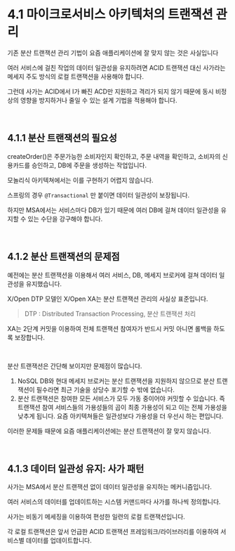 # 4.1 마이크로서비스 아키텍처의 트랜잭션 관리

기존 분산 트랜잭션 관리 기법이 요즘 애플리케이션에 잘 맞지 않는 것은 사실입니다

여러 서비스에 걸친 작업의 데이터 일관성을 유지하려면 ACID 트랜잭션 대신 사가라는 메세지 주도 방식의 로컬 트랜잭션을 사용해야 합니다.

그런데 사가는 ACID에서 I가 빠진 ACD만 지원하고 격리가 되지 않기 때문에 동시 비정상의 영향을 방지하거나 줄일 수 있는 설계 기법을 적용해야 합니다.

<br>

## 4.1.1 분산 트랜잭션의 필요성 

createOrder()은 주문가능한 소비자인지 확인하고, 주문 내역을 확인하고, 소비자의 신용카드를 승인하고, DB에 주문을 생성하는 작업입니다.

모놀리식 아키텍쳐에서는 이를 구현하기 어렵지 않습니다.

스프링의 경우 `@Transactional` 만 붙이면 데이터 일관성이 보장됩니다.

하지만 MSA에서는 서비스마다 DB가 있기 때문에 여러 DB에 걸쳐 데이터 일관성을 유지할 수 있는 수단을 강구해야 합니다.

<br>

## 4.1.2 분산 트랜잭션의 문제점

예전에는 분산 트랜잭션을 이용해서 여러 서비스, DB, 메세지 브로커에 걸쳐 데이터 일관성을 유지했습니다.

X/Open DTP 모델인 X/Open XA는 분산 트랜잭션 관리의 사실상 표준입니다.

> DTP : Distributed Transaction Processing, 분산 트랜잭션 처리

XA는 2단계 커밋을 이용하여 전체 트랜잭션 참여자가 반드시 커밋 아니면 롤백을 하도록 보장합니다.

<br>

분산 트랜잭션은 간단해 보이지만 문제점이 많습니다.

1. NoSQL DB와 현대 메세지 브로커는 분산 트랜잭션을 지원하지 않으므로 분산 트랜잭션이 필수라면 최근 기술을 상당수 포기할 수 밖에 없습니다.
2. 분산 트랜잭션은 참여한 모든 서비스가 모두 가동 중이어야 커밋할 수 있습니다. 즉 트랜잭션 참여 서비스들의 가용성들의 곱이 최종 가용성이 되고 이는 전체 가용성을 낮추게 됩니다. 요즘 아키텍쳐들은 일관성보다 가용성을 더 우선시 하는 편입니다.



이러한 문제들 때문에 요즘 애플리케이션에는 분산 트랜잭션이 잘 맞지 않습니다.

<br>

## 4.1.3 데이터 일관성 유지: 사가 패턴

사가는 MSA에서 분산 트랜잭션 없이 데이터 일관성을 유지하는 메커니즘입니다.

여러 서비스의 데이터를 업데이트하는 시스템 커맨드마다 사가를 하나씩 정의합니다.

사가는 비동기 메세징을 이용하여 편성한 일련의 로컬 트랜잭션입니다.

각 로컬 트랜잭션은 앞서 언급한 ACID 트랜잭션 프레임워크/라이브러리를 이용하여 서비스별 데이터를 업데이트합니다.

<br>

